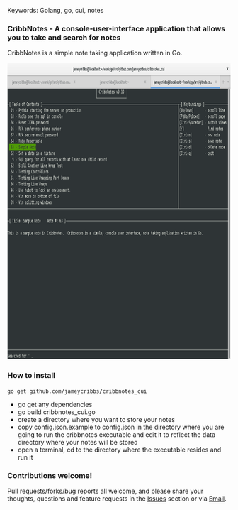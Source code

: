 Keywords: Golang, go, cui, notes

### CribbNotes - A console-user-interface application that allows you to take and search for notes

CribbNotes is a simple note taking application written in Go.

<p align="center">
  <img src="cribbnotes_cui.png" width="890" height="668" alt="CribbNotes Example App" />
</p>

### How to install

~~~
go get github.com/jameycribbs/cribbnotes_cui
~~~

- go get any dependencies
- go build cribbnotes_cui.go
- create a directory where you want to store your notes
- copy config.json.example to config.json in the directory where you are going to run the cribbnotes executable and edit it to reflect the data directory where your notes will be stored
- open a terminal, cd to the directory where the executable resides and run it


### Contributions welcome!

Pull requests/forks/bug reports all welcome, and please share your thoughts, questions and feature requests in the [Issues] section or via [Email].

[Email]: mailto:jamey.cribbs@gmail.com
[Issues]: https://github.com/jameycribbs/cribbnotes_cui/issues

